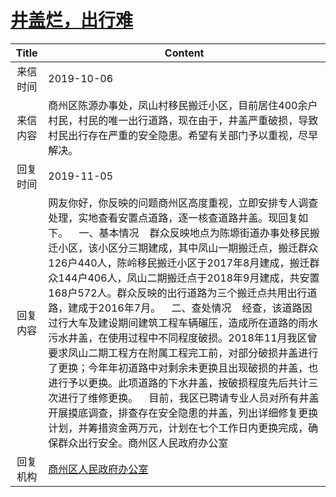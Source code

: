 # <a href="http://www.shangluo.gov.cn/zmhd/ldxxxx.jsp?urltype=leadermail.LeaderMailContentUrl&wbtreeid=1112&leadermailid=5480">井盖烂，出行难</a>
|Title|Content|
|:---:|---|
|来信时间|2019-10-06|
|来信内容|商州区陈源办事处，凤山村移民搬迁小区，目前居住400余户村民，村民的唯一出行道路，现在由于，井盖严重破损，导致村民出行存在严重的安全隐患。希望有关部门予以重视，尽早解决。|
|回复时间|2019-11-05|
|回复内容|网友你好，你反映的问题商州区高度重视，立即安排专人调查处理，实地查看安置点道路，逐一核查道路井盖。现回复如下。    一、基本情况    群众反映地点为陈塬街道办事处移民搬迁小区，该小区分三期建成，其中凤山一期搬迁点，搬迁群众126户440人，陈岭移民搬迁小区于2017年8月建成，搬迁群众144户406人，凤山二期搬迁点于2018年9月建成，共安置168户572人。群众反映的出行道路为三个搬迁点共用出行道路，建成于2016年7月。    二、查处情况    经查，该道路因过行大车及建设期间建筑工程车辆碾压，造成所在道路的雨水污水井盖，在使用过程中不同程度破损。2018年11月我区曾要求凤山二期工程方在附属工程完工前，对部分破损井盖进行了更换；今年年初道路中对剩余未更换且出现破损的井盖，也进行予以更换。此项道路的下水井盖，按破损程度先后共计三次进行了维修更换。    目前，我区已聘请专业人员对所有井盖开展摸底调查，排查存在安全隐患的井盖，列出详细修复更换计划，并筹措资金两万元，计划在七个工作日内更换完成，确保群众出行安全。商州区人民政府办公室|
|回复机构|<a href="../../categories/agencies/商州区人民政府办公室.md">商州区人民政府办公室</a>|

